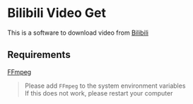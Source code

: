 # Bilibili Video Get
This is a software to download video from [Bilibili](https://www.bilibili.com/)

## Requirements
[FFmpeg](https://ffmpeg.org/)
>Please add `FFmpeg` to the system environment variables  
>If this does not work, please restart your computer